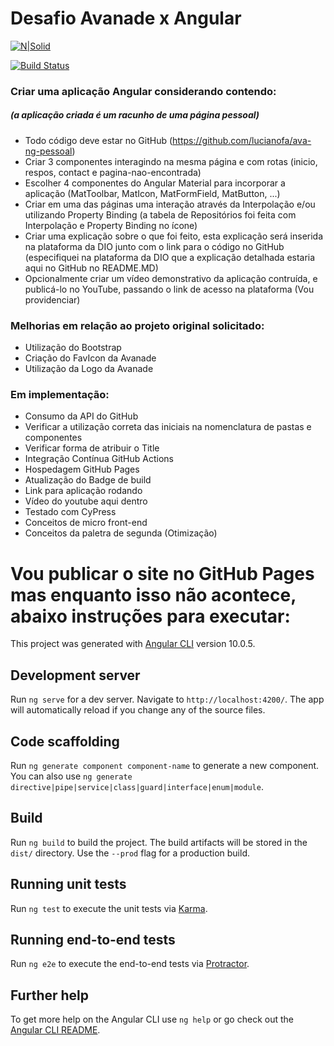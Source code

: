 # Desafio Avanade x Angular

[![N|Solid](https://angular.io/assets/images/logos/angular/logo-nav@2x.png)](https://nodesource.com/products/nsolid)

[![Build Status](https://travis-ci.org/joemccann/dillinger.svg?branch=master)](https://travis-ci.org/joemccann/dillinger)

### Criar uma aplicação Angular considerando contendo: 
##### (a aplicação criada é um racunho de uma página pessoal)

  - Todo código deve estar no GitHub (https://github.com/lucianofa/ava-ng-pessoal)
  - Criar 3 componentes interagindo na mesma página e com rotas (inicio, respos, contact e pagina-nao-encontrada)
  - Escolher 4 componentes do Angular Material para incorporar a aplicação (MatToolbar, MatIcon, MatFormField, MatButton, ...)
  - Criar em uma das páginas uma interação através da Interpolação e/ou utilizando Property Binding (a tabela de Repositórios foi feita com Interpolação e Property Binding no ícone)
  - Criar uma explicação sobre o que foi feito, esta explicação será inserida na plataforma da DIO junto com o link para o código no GitHub (especifiquei na plataforma da DIO que a explicação detalhada estaria aqui no GitHub no README.MD)
  - Opcionalmente criar um vídeo demonstrativo da aplicação contruída, e publicá-lo no YouTube, passando o link de acesso na plataforma (Vou providenciar)

### Melhorias em relação ao projeto original solicitado:

  - Utilização do Bootstrap
  - Criação do FavIcon da Avanade
  - Utilização da Logo da Avanade
 

### Em implementação:

  - Consumo da API do GitHub
  - Verificar a utilização correta das iniciais na nomenclatura de pastas e componentes
  - Verificar forma de atribuir o Title
  - Integração Contínua GitHub Actions
  - Hospedagem GitHub Pages
  - Atualização do Badge de build
  - Link para aplicação rodando
  - Vídeo do youtube aqui dentro
  - Testado com CyPress
  - Conceitos de micro front-end
  - Conceitos da paletra de segunda (Otimização)


# Vou publicar o site no GitHub Pages mas enquanto isso não acontece, abaixo instruções para executar:

This project was generated with [Angular CLI](https://github.com/angular/angular-cli) version 10.0.5.

## Development server

Run `ng serve` for a dev server. Navigate to `http://localhost:4200/`. The app will automatically reload if you change any of the source files.

## Code scaffolding

Run `ng generate component component-name` to generate a new component. You can also use `ng generate directive|pipe|service|class|guard|interface|enum|module`.

## Build

Run `ng build` to build the project. The build artifacts will be stored in the `dist/` directory. Use the `--prod` flag for a production build.

## Running unit tests

Run `ng test` to execute the unit tests via [Karma](https://karma-runner.github.io).

## Running end-to-end tests

Run `ng e2e` to execute the end-to-end tests via [Protractor](http://www.protractortest.org/).

## Further help

To get more help on the Angular CLI use `ng help` or go check out the [Angular CLI README](https://github.com/angular/angular-cli/blob/master/README.md).
